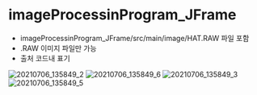 # imageProcessinProgram_JFrame

- imageProcessinProgram_JFrame/src/main/image/HAT.RAW 파일 포함
- .RAW 이미지 파일만 가능
- 출처 코드내 표기


![20210706_135849_2](https://user-images.githubusercontent.com/79763173/124545078-54c11280-de63-11eb-8009-859c2b5fa3aa.png)
![20210706_135849_6](https://user-images.githubusercontent.com/79763173/124545079-5559a900-de63-11eb-9ab3-c4c25be9d2bd.png)
![20210706_135849_3](https://user-images.githubusercontent.com/79763173/124545094-5ab6f380-de63-11eb-92ba-a0c63c3e9819.png)
![20210706_135849_5](https://user-images.githubusercontent.com/79763173/124545097-5be82080-de63-11eb-98d9-804c9d8555c7.png)







